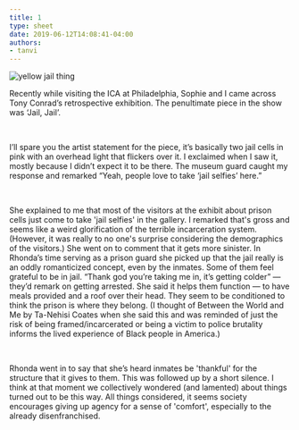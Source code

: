 ```yaml
---
title: 1
type: sheet
date: 2019-06-12T14:08:41-04:00
authors:
- tanvi
---
```

<div class="sheet__item">
 <img src="/images/jail.jpg" alt="yellow jail thing">
  
</div>
<div class="sheet__response">

<p> Recently while visiting the ICA at Philadelphia, Sophie and I came across Tony Conrad’s retrospective exhibition. The penultimate piece in the show was ‘Jail, Jail’. </p>

<br>
<p> I’ll spare you the artist statement for the piece, it’s basically two jail cells in pink with an overhead light that flickers over it. I exclaimed when I saw it, mostly because I didn’t expect it to be there. The museum guard caught my response and remarked “Yeah, people love to take ‘jail selfies’ here.” </p>

<br>
<p> She explained to me that most of the visitors at the exhibit about prison cells just come to take 'jail selfies' in the gallery. I remarked that's gross and seems like a weird glorification of the terrible incarceration system. (However, it was really to no one's surprise considering the demographics of the visitors.) She went on to comment that it gets more sinister. In Rhonda’s time serving as a prison guard she picked up that the jail really is an oddly romanticized concept, even by the inmates. Some of them feel grateful to be in jail. “Thank god you’re taking me in, it’s getting colder” — they’d remark on getting arrested. She said it helps them function — to have meals provided and a roof over their head. They seem to be conditioned to think the prison is where they belong. (I thought of Between the World and Me by Ta-Nehisi Coates when she said this and was reminded of just the risk of being framed/incarcerated or being a victim to police brutality informs the lived experience of Black people in America.) </p>

<br>
<p> Rhonda went in to say that she’s heard inmates be 'thankful' for the structure that it gives to them. This was followed up by a short silence. I think at that moment we collectively wondered (and lamented) about things turned out to be this way. All things considered, it seems society encourages giving up agency for a sense of 'comfort', especially to the already disenfranchised. </p>


</div>
